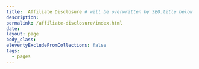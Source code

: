 ```yaml
---
title:  Affiliate Disclosure # will be overwritten by SEO.title below
description:
permalink: /affiliate-disclosure/index.html
date:
layout: page
body_class:
eleventyExcludeFromCollections: false
tags:
  - pages
---
```

